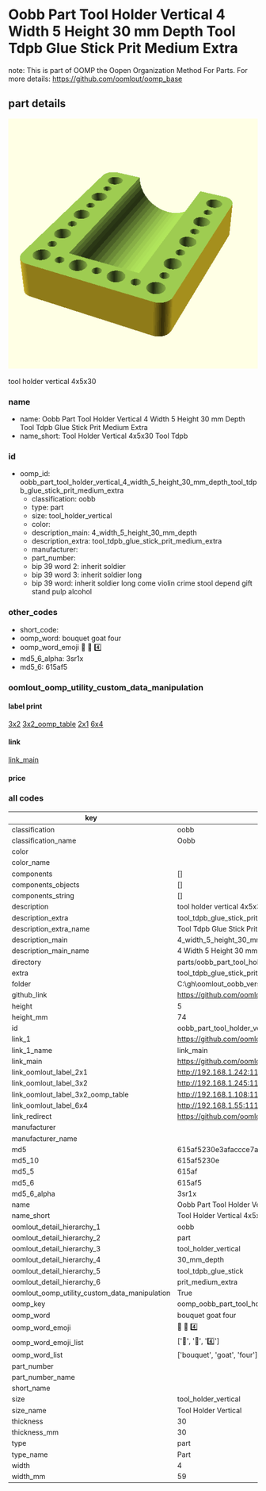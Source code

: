 # Oobb Part Tool Holder Vertical 4 Width 5 Height 30 mm Depth Tool Tdpb Glue Stick Prit Medium Extra  

note: This is part of OOMP the Oopen Organization Method For Parts. For more details: https://github.com/oomlout/oomp_base

##  part details
  

[![](3dpr.png)](3dpr.png)

tool holder vertical 4x5x30



### name
* name: Oobb Part Tool Holder Vertical 4 Width 5 Height 30 mm Depth Tool Tdpb Glue Stick Prit Medium Extra
* name_short: Tool Holder Vertical 4x5x30 Tool Tdpb
### id
* oomp_id: oobb_part_tool_holder_vertical_4_width_5_height_30_mm_depth_tool_tdpb_glue_stick_prit_medium_extra
  * classification: oobb
  * type: part
  * size: tool_holder_vertical
  * color: 
  * description_main: 4_width_5_height_30_mm_depth
  * description_extra: tool_tdpb_glue_stick_prit_medium_extra
  * manufacturer: 
  * part_number: 
  * bip 39 word 2: inherit soldier
  * bip 39 word 3: inherit soldier long
  * bip 39 word: inherit soldier long come violin crime stool depend gift stand pulp alcohol

### other_codes
* short_code: 
* oomp_word: bouquet goat four
* oomp_word_emoji :bouquet: :goat: :four:
* md5_6_alpha: 3sr1x
* md5_6: 615af5






### oomlout_oomp_utility_custom_data_manipulation
#### label print
[3x2](http://192.168.1.245:1112/?label=oomp%203sr1x)
[3x2_oomp_table](http://192.168.1.108:1112/?label=oomp%203sr1x)
[2x1](http://192.168.1.242:1112/?label=oomp%203sr1x)
[6x4](http://192.168.1.55:1112/?label=oomp%203sr1x)    

#### link

[link_main](https://github.com/oomlout/oomlout_oobb_version_4_generated_parts/tree/main/navigation_oomp/oobb/part/tool_holder_vertical/4_width_5_height_30_mm_depth/tool_tdpb_glue_stick_prit_medium_extra/part)                              

#### price







### all codes 
| key | value |  
| --- | --- |  
| classification | oobb |  
| classification_name | Oobb |  
| color |  |  
| color_name |  |  
| components | [] |  
| components_objects | [] |  
| components_string | [] |  
| description | tool holder vertical 4x5x30 |  
| description_extra | tool_tdpb_glue_stick_prit_medium_extra |  
| description_extra_name | Tool Tdpb Glue Stick Prit Medium Extra |  
| description_main | 4_width_5_height_30_mm_depth |  
| description_main_name | 4 Width 5 Height 30 mm Depth |  
| directory | parts/oobb_part_tool_holder_vertical_4_width_5_height_30_mm_depth_tool_tdpb_glue_stick_prit_medium_extra |  
| extra | tool_tdpb_glue_stick_prit_medium |  
| folder | C:\gh\oomlout_oobb_version_4_generated_parts\parts\oobb_part_tool_holder_vertical_4_width_5_height_30_mm_depth_tool_tdpb_glue_stick_prit_medium_extra |  
| github_link | https://github.com/oomlout/oomlout_oomp_part_src/tree/main/parts/oobb_part_tool_holder_vertical_4_width_5_height_30_mm_depth_tool_tdpb_glue_stick_prit_medium_extra |  
| height | 5 |  
| height_mm | 74 |  
| id | oobb_part_tool_holder_vertical_4_width_5_height_30_mm_depth_tool_tdpb_glue_stick_prit_medium_extra |  
| link_1 | https://github.com/oomlout/oomlout_oobb_version_4_generated_parts/tree/main/navigation_oomp/oobb/part/tool_holder_vertical/4_width_5_height_30_mm_depth/tool_tdpb_glue_stick_prit_medium_extra/part |  
| link_1_name | link_main |  
| link_main | https://github.com/oomlout/oomlout_oobb_version_4_generated_parts/tree/main/navigation_oomp/oobb/part/tool_holder_vertical/4_width_5_height_30_mm_depth/tool_tdpb_glue_stick_prit_medium_extra/part |  
| link_oomlout_label_2x1 | http://192.168.1.242:1112/?label=oomp%203sr1x |  
| link_oomlout_label_3x2 | http://192.168.1.245:1112/?label=oomp%203sr1x |  
| link_oomlout_label_3x2_oomp_table | http://192.168.1.108:1112/?label=oomp%203sr1x |  
| link_oomlout_label_6x4 | http://192.168.1.55:1112/?label=oomp%203sr1x |  
| link_redirect | https://github.com/oomlout/oomlout_oobb_version_4_generated_parts/tree/main/parts/oobb_tool_holder_vertical_04_05_30_ex_tool_tdpb_glue_stick_prit_medium |  
| manufacturer |  |  
| manufacturer_name |  |  
| md5 | 615af5230e3afaccce7a22e107b3a39e |  
| md5_10 | 615af5230e |  
| md5_5 | 615af |  
| md5_6 | 615af5 |  
| md5_6_alpha | 3sr1x |  
| name | Oobb Part Tool Holder Vertical 4 Width 5 Height 30 mm Depth Tool Tdpb Glue Stick Prit Medium Extra |  
| name_short | Tool Holder Vertical 4x5x30 Tool Tdpb |  
| oomlout_detail_hierarchy_1 | oobb |  
| oomlout_detail_hierarchy_2 | part |  
| oomlout_detail_hierarchy_3 | tool_holder_vertical |  
| oomlout_detail_hierarchy_4 | 30_mm_depth |  
| oomlout_detail_hierarchy_5 | tool_tdpb_glue_stick |  
| oomlout_detail_hierarchy_6 | prit_medium_extra |  
| oomlout_oomp_utility_custom_data_manipulation | True |  
| oomp_key | oomp_oobb_part_tool_holder_vertical_4_width_5_height_30_mm_depth_tool_tdpb_glue_stick_prit_medium_extra |  
| oomp_word | bouquet goat four |  
| oomp_word_emoji | :bouquet: :goat: :four: |  
| oomp_word_emoji_list | [':bouquet:', ':goat:', ':four:'] |  
| oomp_word_list | ['bouquet', 'goat', 'four'] |  
| part_number |  |  
| part_number_name |  |  
| short_name |  |  
| size | tool_holder_vertical |  
| size_name | Tool Holder Vertical |  
| thickness | 30 |  
| thickness_mm | 30 |  
| type | part |  
| type_name | Part |  
| width | 4 |  
| width_mm | 59 |  
